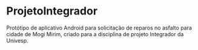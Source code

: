 # ProjetoIntegrador
Protótipo de aplicativo Android para solicitação de reparos no asfalto para cidade de Mogi Mirim, criado para a disciplina de projeto Integrador da Univesp.

